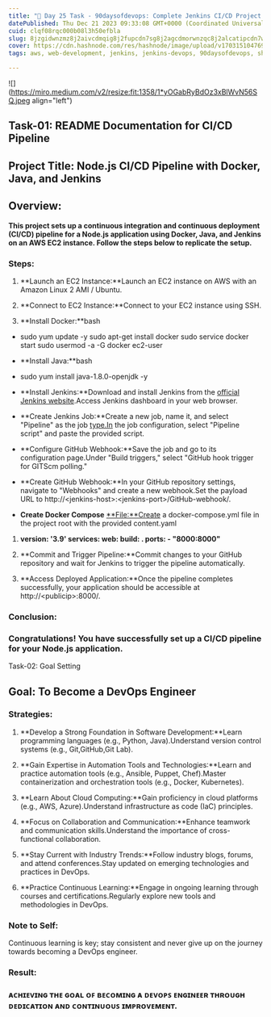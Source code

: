 ```yaml
---
title: "🙂 𝙳𝚊𝚢 𝟸𝟻 𝚃𝚊𝚜𝚔 - 𝟿𝟶𝚍𝚊𝚢𝚜𝚘𝚏𝚍𝚎𝚟𝚘𝚙𝚜: 𝙲𝚘𝚖𝚙𝚕𝚎𝚝𝚎 𝙹𝚎𝚗𝚔𝚒𝚗𝚜 𝙲𝙸/𝙲𝙳 𝙿𝚛𝚘𝚓𝚎𝚌𝚝 - 𝙳𝚘𝚌𝚞𝚖𝚎𝚗𝚝𝚊𝚝𝚒𝚘𝚗 🙂"
datePublished: Thu Dec 21 2023 09:33:08 GMT+0000 (Coordinated Universal Time)
cuid: clqf08rqc000b08l3h50efbla
slug: 8jzgidwnzmz8j2aivcdmqig8j2fupcdn7sg8j2agcdmorwnzqc8j2alcatipcdn7wnz28j2ajfcdmorwnzqi8j2anpcdmpjwnzqp8j2ajfcdmo7wnzqf8j2ampcdmpnwnzqcoidwnzmy8j2ampcdmpbwnzqz8j2alfcdmo7wnzqd8j2ajidwnzm58j2ajvcdmpfwnzqu8j2akvcdmpfwnzqcipcdmblwnzm4lcdmblwnzmzipcdmbwnzqb8j2ampcdmppwnzqo8j2ajpcdmp0glsdwnzmz8j2ampcdmozwnzqe8j2alvcdmo7wnzqx8j2anfcdmorwnzqd8j2akvcdmpjwnzqxipcfmyi
cover: https://cdn.hashnode.com/res/hashnode/image/upload/v1703151047696/e9cca63a-2f30-4c54-9e95-1714ac99e198.png
tags: aws, web-development, jenkins, jenkins-devops, 90daysofdevops, shubhamlondhe, trainwithshubham, 90daysofdevops-chanllenge, 90daysofdevops-devops-projectdevelopment-nonitbackground-github-docker-cloudplatforms-ec2-aws-elasticbeanstalk-lambdafunctions-devopspipelines-terraform-jenkins-docker-devsecops-scm-git-gitlab-bitbucket-buildtools-griddle-maven-ant-msbuild-monitoringtools-prometheus-grafana-ansible-ai-chatgpt-valueaddition-realworldproblems, 90daysofdevopschallenge, tws

---
```


![](https://miro.medium.com/v2/resize:fit:1358/1*yOGabRyBdOz3xBlWvN56SQ.jpeg align="left")

## Task-01: README Documentation for CI/CD Pipeline

## Project Title: Node.js CI/CD Pipeline with Docker, Java, and Jenkins

## Overview:

**This project sets up a continuous integration and continuous deployment (CI/CD) pipeline for a Node.js application using Docker, Java, and Jenkins on an AWS EC2 instance. Follow the steps below to replicate the setup.**

### Steps:

1. **Launch an EC2 Instance:**Launch an EC2 instance on AWS with an Amazon Linux 2 AMI / Ubuntu.
    
2. **Connect to EC2 Instance:**Connect to your EC2 instance using SSH.
    
3. **Install Docker:**bash
    

* sudo yum update -y sudo apt-get install docker sudo service docker start sudo usermod -a -G docker ec2-user
    
* **Install Java:**bash
    
* sudo yum install java-1.8.0-openjdk -y
    
* **Install Jenkins:**Download and install Jenkins from the [official Jenkins website](https://jenkins.io/download/).Access Jenkins dashboard in your web browser.
    
* **Create Jenkins Job:**Create a new job, name it, and select "Pipeline" as the job [type.In](https://jenkins.io/download/) the job configuration, select "Pipeline script" and paste the provided script.
    
* **Configure GitHub Webhook:**Save the job and go to its configuration page.Under "Build triggers," select "GitHub hook trigger for GITScm polling."
    
* **Create GitHub Webhook:**In your GitHub repository settings, navigate to "Webhooks" and create a new webhook.Set the payload URL to http://&lt;jenkins-host&gt;:&lt;jenkins-port&gt;/GitHub-webhook/.
    
* **Create Docker Compose** [**File:**Create](https://jenkins.io/download/) a docker-compose.yml file in the project root with the provided content.yaml
    

1. **version: '3.9' services: web: build: . ports: - "8000:8000"**
    
2. **Commit and Trigger Pipeline:**Commit changes to your GitHub repository and wait for Jenkins to trigger the pipeline automatically.
    
3. **Access Deployed Application:**Once the pipeline completes successfully, your application should be accessible at http://&lt;publicip&gt;:8000/.
    

### Conclusion:

### Congratulations! You have successfully set up a CI/CD pipeline for your Node.js application.

  
Task-02: Goal Setting

## Goal: To Become a DevOps Engineer

### Strategies:

1. **Develop a Strong Foundation in Software Development:**Learn programming languages (e.g., Python, Java).Understand version control systems (e.g., Git,GitHub,Git Lab).
    
2. **Gain Expertise in Automation Tools and Technologies:**Learn and practice automation tools (e.g., Ansible, Puppet, Chef).Master containerization and orchestration tools (e.g., Docker, Kubernetes).
    
3. **Learn About Cloud Computing:**Gain proficiency in cloud platforms (e.g., AWS, Azure).Understand infrastructure as code (IaC) principles.
    
4. **Focus on Collaboration and Communication:**Enhance teamwork and communication skills.Understand the importance of cross-functional collaboration.
    
5. **Stay Current with Industry Trends:**Follow industry blogs, forums, and attend conferences.Stay updated on emerging technologies and practices in DevOps.
    
6. **Practice Continuous Learning:**Engage in ongoing learning through courses and certifications.Regularly explore new tools and methodologies in DevOps.
    

### Note to Self:

Continuous learning is key; stay consistent and never give up on the journey towards becoming a DevOps engineer.

### Result:

### ᴀᴄʜɪᴇᴠɪɴɢ ᴛʜᴇ ɢᴏᴀʟ ᴏꜰ ʙᴇᴄᴏᴍɪɴɢ ᴀ ᴅᴇᴠᴏᴘꜱ ᴇɴɢɪɴᴇᴇʀ ᴛʜʀᴏᴜɢʜ ᴅᴇᴅɪᴄᴀᴛɪᴏɴ ᴀɴᴅ ᴄᴏɴᴛɪɴᴜᴏᴜꜱ ɪᴍᴘʀᴏᴠᴇᴍᴇɴᴛ.